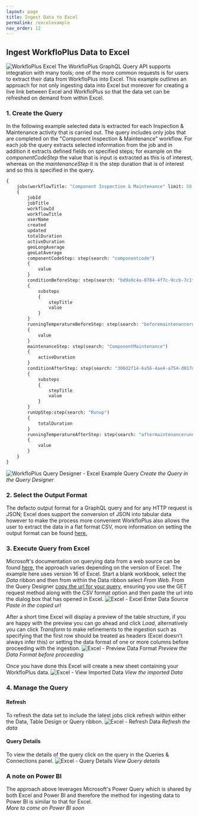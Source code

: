 ```yaml
---
layout: page
title: Ingest Data to Excel
permalink: /excelexample
nav_order: 12
---
```


## Ingest WorkfloPlus Data to Excel    
![WorkfloPlus Excel](assets/workfloplus-excel.png)
The WorkfloPlus GraphQL Query API supports integration with many tools; one of the more common requests is for users to extract their data from WorkfloPlus into Excel.
This example outlines an approach for not only ingesting data into Excel but moreover for creating a live link between Excel and WorkfloPlus so that the data set can be refreshed on demand from within Excel.

### 1. Create the Query
In the following example selected data is extracted for each Inspection & Maintenance activity that is carried out.
The query includes only jobs that are completed on the "Component Inspection & Maintenance" workflow.
For each job the query extracts selected information from the job and in addition it extracts defined fields on specified steps; for example on the _componentCodeStep_ the value that is input is extracted as this is of interest, whereas on the _maintenanceStep_ it is the step duration that is of interest and so this is specified in the query.
```graphql
{
    jobs(workflowTitle: "Component Inspection & Maintenance" limit: 50 order: "desc")
    {
        jobId
        jobTitle
        workflowId
        workflowTitle
        userName
        created
        updated
        totalDuration
        activeDuration
        geoLongAverage
        geoLatAverage
        componentCodeStep: step(search: "componentcode")
        {
            value
        }
        conditionBeforeStep: step(search: "bd9a9c4a-0784-4f7c-9ccb-7c1f8739a3d9")
        {
            substeps
            {
                stepTitle
                value
            }
        }
        runningTemperatureBeforeStep: step(search: "beforemaintenancerunningtemperature")
        {
            value
        }
        maintenanceStep: step(search: "ComponentMaintenance")
        {
            activeDuration
        }
        conditionAfterStep: step(search: "300d2f14-6a56-4ae4-a754-d017d8369376")
        {
            substeps
            {
                stepTitle
                value
            }
        }
        runUpStep:step(search: "Runup")
        {
            totalDuration
        }
        runningTemperatureAfterStep: step(search: "aftermaintenancerunningtemperature")
        {
            value
        }
    }
}
```

![WorkfloPlus Query Designer - Excel Example Query](assets/excel-example-query.png)
*Create the Query in the Query Designer*


### 2. Select the Output Format
The defacto output format for a GraphQL query and for any HTTP request is JSON; Excel does support the conversion of JSON into tabular data however to make the process more convenient WorkfloPlus also allows the user to extract the data in a flat format CSV, more information on setting the output format can be found [here.](https://intoware.github.io/workfloplus-docs/query-designer#csv-queries)

### 3. Execute Query from Excel
Microsoft's documentation on querying data from a web source can be found [here](https://support.office.com/article/import-data-from-external-data-sources-power-query-be4330b3-5356-486c-a168-b68e9e616f5a), the approach varies depending on the version of Excel. The example here uses version 16 of Excel.
Start a blank workbook, select the _Data_ ribbon and then from within the Data ribbon select _From Web_. From the Query Designer [copy the url for your query](https://intoware.github.io/workfloplus-docs/query-designer#exporting-queries), ensuring you use the GET request method along with the CSV format option and then paste the url into the dialog box that has opened in Excel.
![Excel - Excel Enter Data Source](assets/excel-enter-data-url.png)
*Paste in the copied url*

After a short time Excel will display a preview of the table structure, if you are happy with the preview you can go ahead and click _Load_, alternatively you can click _Transform_ to make refinements to the ingestion such as specifying that the first row should be treated as headers (Excel doesn't always infer this) or setting the data format of one or more columns before proceeding with the ingestion.
![Excel - Preview Data Format](assets/excel-data-format.png)
*Preview the Data Format before proceeding*

Once you have done this Excel will create a new sheet containing your WorkfloPlus data.
![Excel - View Imported Data](assets/excel-imported-data.png)
*View the imported Data*

### 4. Manage the Query
#### Refresh
To refresh the data set to include the latest jobs click refresh within either the Data, Table Design or Query ribbon.
![Excel - Refresh Data](assets/excel-refresh-data.png)
*Refresh the data*

#### Query Details
To view the details of the query click on the query in the Queries & Connections panel.
![Excel - Query Details](assets/excel-query-details.png)
*View Query details*

### A note on Power BI
The approach above leverages Microsoft's Power Query which is shared by both Excel and Power BI and therefore the method for ingesting data to Power BI is similar to that for Excel.  
_More to come on Power BI soon_